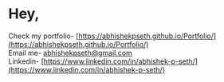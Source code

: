 # Hey, 
Check my portfolio- [https://abhishekpseth.github.io/Portfolio/](https://abhishekpseth.github.io/Portfolio/) <br>
Email me- [abhishekpseth@gmail.com](abhishekpseth@gmail.com) <br>
Linkedin- [https://www.linkedin.com/in/abhishek-p-seth/](https://www.linkedin.com/in/abhishek-p-seth/)<br>
